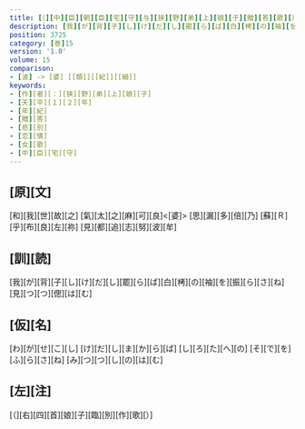 ```yaml
---
title: [（][中][臣][朝][臣][宅][守][与][狭][野][弟][上][娘][子][贈][答][歌][）]
description: [我][が][背][子][し][け][だ][し][罷][ら][ば][白][栲][の][袖][を][振][ら][さ][ね][見][つ][つ][偲][は][む]
position: 3725
category: [巻]15
version: '1.0'
volume: 15
comparison:
- [波] -> [婆] [[類]][[紀]][[細]]
keywords:
- [作][者][：][狭][野][弟][上][娘][子]
- [天][平][１][２][年]
- [年][紀]
- [贈][答]
- [悲][別]
- [恋][情]
- [女][歌]
- [中][臣][宅][守]
---
```


## [原][文]

[和][我][世][故][之] [氣][太][之][麻][可][良]<[婆]> [思][漏][多][倍][乃] [蘇][Ｒ][乎][布][良][左][祢] [見][都][追][志][努][波][牟]

## [訓][読]

[我][が][背][子][し][け][だ][し][罷][ら][ば][白][栲][の][袖][を][振][ら][さ][ね][見][つ][つ][偲][は][む]

## [仮][名]

[わ][が][せ][こ][し] [け][だ][し][ま][か][ら][ば] [し][ろ][た][へ][の] [そ][で][を][ふ][ら][さ][ね] [み][つ][つ][し][の][は][む]

## [左][注]

[（][右][四][首][娘][子][臨][別][作][歌][）]
